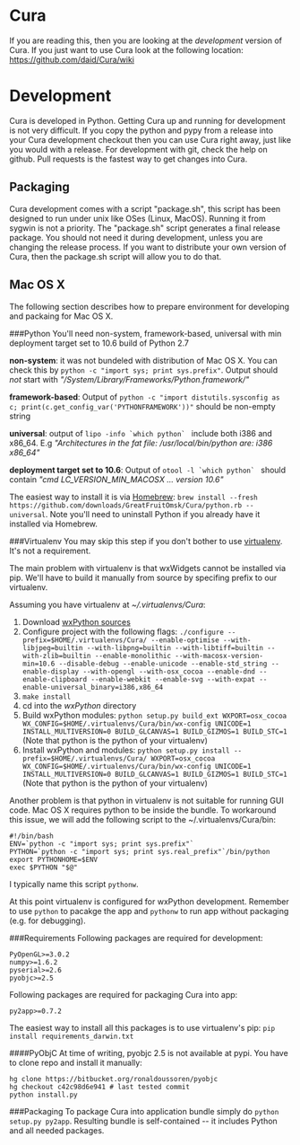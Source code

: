 Cura
====

If you are reading this, then you are looking at the *development* version of Cura. If you just want to use Cura look at the following location: https://github.com/daid/Cura/wiki

Development
===========

Cura is developed in Python. Getting Cura up and running for development is not very difficult. If you copy the python and pypy from a release into your Cura development checkout then you can use Cura right away, just like you would with a release.
For development with git, check the help on github. Pull requests is the fastest way to get changes into Cura.


Packaging
---------

Cura development comes with a script "package.sh", this script has been designed to run under unix like OSes (Linux, MacOS). Running it from sygwin is not a priority.
The "package.sh" script generates a final release package. You should not need it during development, unless you are changing the release process. If you want to distribute your own version of Cura, then the package.sh script will allow you to do that.


Mac OS X
--------
The following section describes how to prepare environment for developing and packaing for Mac OS X.

###Python
You'll need non-system, framework-based, universal with min deployment target set to 10.6 build of Python 2.7

**non-system**: it was not bundeled with distribution of Mac OS X. You can check this by `python -c "import sys; print sys.prefix"`. Output should *not* start with *"/System/Library/Frameworks/Python.framework/"*

**framework-based**: Output of `python -c "import distutils.sysconfig as c; print(c.get_config_var('PYTHONFRAMEWORK'))"` should be non-empty string

**universal**: output of ``lipo -info `which python` `` include both i386 and x86_64. E.g *"Architectures in the fat file: /usr/local/bin/python are: i386 x86_64"*

**deployment target set to 10.6**: Output of ``otool -l `which python` `` should contain *"cmd LC_VERSION_MIN_MACOSX ... version 10.6"*

The easiest way to install it is via [Homebrew](http://mxcl.github.com/homebrew/): `brew install --fresh https://github.com/downloads/GreatFruitOmsk/Cura/python.rb --universal`. Note you'll need to uninstall Python if you already have it installed via Homebrew.

###Virtualenv
You may skip this step if you don't bother to use [virtualenv](http://pypi.python.org/pypi/virtualenv). It's not a requirement.

The main problem with virtualenv is that wxWidgets cannot be installed via pip. We'll have to build it manually from source by specifing prefix to our virtualenv.

Assuming you have virtualenv at *~/.virtualenvs/Cura*:

1. Download [wxPython sources](http://sourceforge.net/projects/wxpython/files/wxPython/2.9.4.0/wxPython-src-2.9.4.0.tar.bz2)
2. Configure project with the following flags: `./configure --prefix=$HOME/.virtualenvs/Cura/ --enable-optimise --with-libjpeg=builtin --with-libpng=builtin --with-libtiff=builtin --with-zlib=builtin --enable-monolithic --with-macosx-version-min=10.6 --disable-debug --enable-unicode --enable-std_string --enable-display --with-opengl --with-osx_cocoa --enable-dnd --enable-clipboard --enable-webkit --enable-svg --with-expat --enable-universal_binary=i386,x86_64`
3. `make install`
4. cd into the *wxPython* directory
5. Build wxPython modules: `python setup.py build_ext WXPORT=osx_cocoa WX_CONFIG=$HOME/.virtualenvs/Cura/bin/wx-config UNICODE=1 INSTALL_MULTIVERSION=0 BUILD_GLCANVAS=1 BUILD_GIZMOS=1 BUILD_STC=1` (Note that python is the python of your virtualenv)
6. Install wxPython and modules: `python setup.py install --prefix=$HOME/.virtualenvs/Cura/ WXPORT=osx_cocoa WX_CONFIG=$HOME/.virtualenvs/Cura/bin/wx-config UNICODE=1 INSTALL_MULTIVERSION=0 BUILD_GLCANVAS=1 BUILD_GIZMOS=1 BUILD_STC=1` (Note that python is the python of your virtualenv)

Another problem is that python in virtualenv is not suitable for running GUI code. Mac OS X requires python to be inside the bundle. To workaround this issue, we will add the following script to the ~/.virtualenvs/Cura/bin:

    #!/bin/bash
    ENV=`python -c "import sys; print sys.prefix"`
    PYTHON=`python -c "import sys; print sys.real_prefix"`/bin/python
    export PYTHONHOME=$ENV
    exec $PYTHON "$@"

I typically name this script `pythonw`.

At this point virtualenv is configured for wxPython development. Remember to use `python` to pacakge the app and `pythonw` to run app without packaging (e.g. for debugging).

###Requirements
Following packages are required for development:

    PyOpenGL>=3.0.2
    numpy>=1.6.2
    pyserial>=2.6
    pyobjc>=2.5

Following packages are required for packaging Cura into app:

    py2app>=0.7.2

The easiest way to install all this packages is to use virtualenv's pip: `pip install requirements_darwin.txt`

####PyObjC
At time of writing, pyobjc 2.5 is not available at pypi. You have to clone repo and install it manually:

    hg clone https://bitbucket.org/ronaldoussoren/pyobjc
    hg checkout c42c98d6e941 # last tested commit
    python install.py

###Packaging
To package Cura into application bundle simply do `python setup.py py2app`. Resulting bundle is self-contained -- it includes Python and all needed packages.

